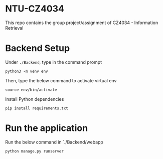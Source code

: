 # NTU-CZ4034
This repo contains the group project/assignment of CZ4034 - Information Retrieval

# Backend Setup
Under `./Backend`, type in the command prompt
```
python3 -m venv env
```
Then, type the below command to activate virtual env
```
source env/bin/activate
```
Install Python dependencies
```
pip install requirements.txt
```

# Run the application
Run the below command in `./Backend/webapp
```
python manage.py runserver
```
